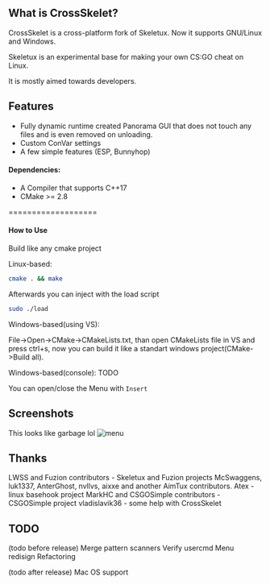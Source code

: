 

## What is CrossSkelet?

CrossSkelet is a cross-platform fork of Skeletux. Now it supports GNU/Linux and Windows.

Skeletux is an experimental base for making your own CS:GO cheat on Linux.

It is mostly aimed towards developers.


## Features
* Fully dynamic runtime created Panorama GUI that does not touch any files and is even removed on unloading.
* Custom ConVar settings
* A few simple features (ESP, Bunnyhop)


#### Dependencies:
* A Compiler that supports C++17
* CMake  >= 2.8

===================

#### How to Use

Build like any cmake project

Linux-based:
```bash
cmake . && make 

```

Afterwards you can inject with the load script
```bash
sudo ./load
```

Windows-based(using VS):

File->Open->CMake->CMakeLists.txt, than open CMakeLists file in VS and press ctrl+s, now you can build it like a standart windows project(CMake->Build all).
 
Windows-based(console):
TODO



You can open/close the Menu with `Insert`

## Screenshots

This looks like garbage lol
![menu](https://i.imgur.com/lATYWiH.jpg)


## Thanks
LWSS and Fuzion contributors - Skeletux and Fuzion projects
McSwaggens, luk1337, AnterGhost, nvllvs, aixxe and another AimTux contributors.
Atex - linux basehook project
MarkHC and CSGOSimple contributors - CSGOSimple project
vladislavik36 - some help with CrossSkelet

## TODO

(todo before release)
Merge pattern scanners
Verify usercmd
Menu redisign
Refactoring

(todo after release)
Mac OS support